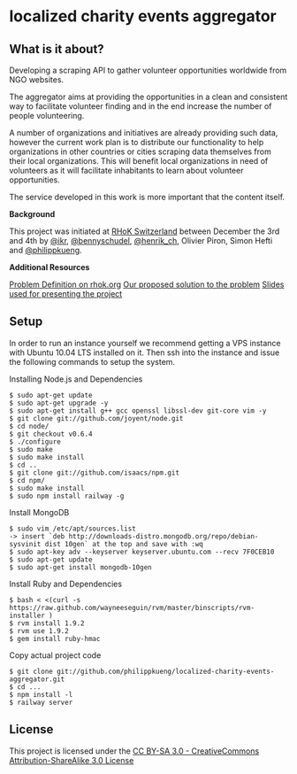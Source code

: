 # localized charity events aggregator

## What is it about?

Developing a scraping API to gather volunteer opportunities worldwide from NGO websites.

The aggregator aims at providing the opportunities in a clean and consistent way to facilitate volunteer finding and in the end increase the number of people volunteering.

A number of organizations and initiatives are already providing such data, however the current work plan is to distribute our functionality to help organizations in other countries or cities scraping data themselves from their local organizations. This will benefit local organizations in need of volunteers as it will facilitate inhabitants to learn about volunteer opportunities.

The service developed in this work is more important that the content itself.

**Background**

This project was initiated at [RHoK Switzerland](http://www.rhokch.org) between December the 3rd and 4th by [@ikr](http://twitter.com/ikr), [@bennyschudel](http://twitter.com/bennyschudel), [@henrik_ch](http://twitter.com/henrik_ch), Olivier Piron, Simon Hefti and [@philippkueng](http://twitter.com/philippkueng).

**Additional Resources**

[Problem Definition on rhok.org](http://www.rhok.org/problems/aggregator-communitycharity-events-based-locality)
[Our proposed solution to the problem](http://www.rhok.org/solutions/charity-event-aggregator)
[Slides used for presenting the project](https://docs.google.com/present/edit?id=0Ac1CjBkan4BTZDRoMjUzZF8xNWRyZ254Z2hu)

## Setup

In order to run an instance yourself we recommend getting a VPS instance with Ubuntu 10.04 LTS installed on it. Then ssh into the instance and issue the following commands to setup the system.

Installing Node.js and Dependencies

    $ sudo apt-get update
    $ sudo apt-get upgrade -y
    $ sudo apt-get install g++ gcc openssl libssl-dev git-core vim -y
    $ git clone git://github.com/joyent/node.git
    $ cd node/
    $ git checkout v0.6.4
    $ ./configure
    $ sudo make
    $ sudo make install
    $ cd ..
    $ git clone git://github.com/isaacs/npm.git
    $ cd npm/
    $ sudo make install
    $ sudo npm install railway -g
    
Install MongoDB

    $ sudo vim /etc/apt/sources.list
    -> insert `deb http://downloads-distro.mongodb.org/repo/debian-sysvinit dist 10gen` at the top and save with :wq
    $ sudo apt-key adv --keyserver keyserver.ubuntu.com --recv 7F0CEB10
    $ sudo apt-get update
    $ sudo apt-get install mongodb-10gen
    
Install Ruby and Dependencies

    $ bash < <(curl -s https://raw.github.com/wayneeseguin/rvm/master/binscripts/rvm-installer )
    $ rvm install 1.9.2
    $ rvm use 1.9.2
    $ gem install ruby-hmac
    
Copy actual project code

    $ git clone git://github.com/philippkueng/localized-charity-events-aggregator.git
    $ cd ...
    $ npm install -l
    $ railway server
    

## License

This project is licensed under the [CC BY-SA 3.0 - CreativeCommons Attribution-ShareAlike 3.0 License](http://creativecommons.org/licenses/by-sa/3.0/)
